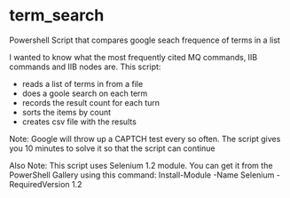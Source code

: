 # term_search
Powershell Script that compares google seach frequence of terms in a list 

I wanted to know what the most frequently cited MQ commands, IIB commands and IIB nodes are.
This script:
* reads a list of terms in from a file
* does a goole search on each term
* records the result count for each turn
* sorts the items by count
* creates csv file with the results

Note: Google will throw up a CAPTCH test every so often. The script gives you 10 minutes to solve it so that the script can continue

Also Note: This script uses Selenium 1.2 module. You can get it from the PowerShell Gallery using this command:
  Install-Module -Name Selenium -RequiredVersion 1.2
